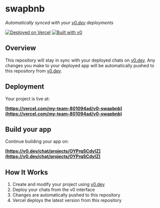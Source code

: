 # swapbnb

*Automatically synced with your [v0.dev](https://v0.dev) deployments*

[![Deployed on Vercel](https://img.shields.io/badge/Deployed%20on-Vercel-black?style=for-the-badge&logo=vercel)](https://vercel.com/my-team-801094ad/v0-swapbnb)
[![Built with v0](https://img.shields.io/badge/Built%20with-v0.dev-black?style=for-the-badge)](https://v0.dev/chat/projects/OYPrqSCdyIZ)

## Overview

This repository will stay in sync with your deployed chats on [v0.dev](https://v0.dev).
Any changes you make to your deployed app will be automatically pushed to this repository from [v0.dev](https://v0.dev).

## Deployment

Your project is live at:

**[https://vercel.com/my-team-801094ad/v0-swapbnb](https://vercel.com/my-team-801094ad/v0-swapbnb)**

## Build your app

Continue building your app on:

**[https://v0.dev/chat/projects/OYPrqSCdyIZ](https://v0.dev/chat/projects/OYPrqSCdyIZ)**

## How It Works

1. Create and modify your project using [v0.dev](https://v0.dev)
2. Deploy your chats from the v0 interface
3. Changes are automatically pushed to this repository
4. Vercel deploys the latest version from this repository
